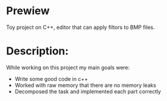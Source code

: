 # Prewiew
Toy project on C++, editor that can apply filtors to BMP files.

# Description:

While working on this project my main goals were:

* Write some good code in c++
* Worked with raw memory that there are no memory leaks
* Decomposed the task and implemented each part correctly
